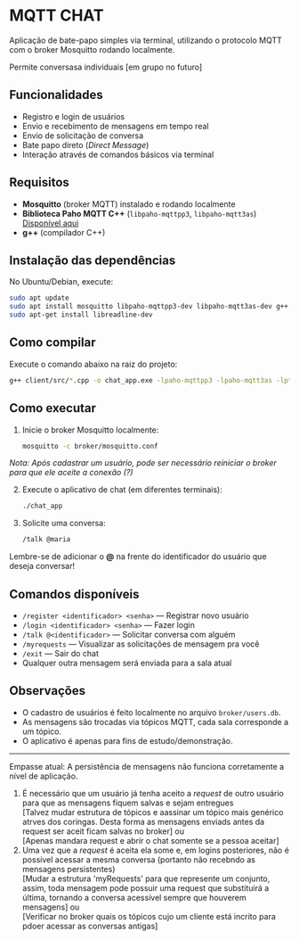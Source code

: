
# MQTT CHAT

Aplicação de bate-papo simples via terminal, utilizando o protocolo MQTT com o broker Mosquitto rodando localmente. 

Permite conversasa individuais [em grupo no futuro]

## Funcionalidades

- Registro e login de usuários
- Envio e recebimento de mensagens em tempo real
- Envio de solicitação de conversa
- Bate papo direto (*Direct Message*)
- Interação através de comandos básicos via terminal

## Requisitos

- **Mosquitto** (broker MQTT) instalado e rodando localmente
- **Biblioteca Paho MQTT C++** (`libpaho-mqttpp3`, `libpaho-mqtt3as`) [Disponível aqui](https://github.com/eclipse-paho/paho.mqtt.cpp)
- **g++** (compilador C++)

## Instalação das dependências

No Ubuntu/Debian, execute:

```bash
sudo apt update
sudo apt install mosquitto libpaho-mqttpp3-dev libpaho-mqtt3as-dev g++
sudo apt-get install libreadline-dev
```

## Como compilar

Execute o comando abaixo na raiz do projeto:

```bash
g++ client/src/*.cpp -o chat_app.exe -lpaho-mqttpp3 -lpaho-mqtt3as -lpthread -lreadline
```

## Como executar

1. Inicie o broker Mosquitto localmente:
    ```bash
    mosquitto -c broker/mosquitto.conf
    ```

*Nota: Após cadastrar um usuário, pode ser necessário reiniciar o broker para que ele aceite a conexão (?)*

2. Execute o aplicativo de chat (em diferentes terminais):
    ```bash
    ./chat_app
    ```

3. Solicite uma conversa:
    ```bash
    /talk @maria
    ```
Lembre-se de adicionar o **@** na frente do identificador do usuário que deseja conversar!

## Comandos disponíveis

- `/register <identificador> <senha>` — Registrar novo usuário
- `/login <identificador> <senha>` — Fazer login
- `/talk @<identificador>` — Solicitar conversa com alguém
- `/myrequests` — Visualizar as solicitações de mensagem pra você
- `/exit` — Sair do chat
- Qualquer outra mensagem será enviada para a sala atual

## Observações

- O cadastro de usuários é feito localmente no arquivo `broker/users.db`.
- As mensagens são trocadas via tópicos MQTT, cada sala corresponde a um tópico.
- O aplicativo é apenas para fins de estudo/demonstração.

---

Empasse atual: A persistência de mensagens não funciona corretamente a nível de aplicação.

1. É necessário que um usuário já tenha aceito a *request* de outro usuário para que as mensagens fiquem salvas e sejam entregues  
[Talvez mudar  estrutura de tópicos e aassinar um tópico mais genérico atrves dos coringas. Desta forma as mensagens enviads antes da request ser aceit ficam salvas no broker]  ou  
[Apenas mandara request e abrir o chat somente se a pessoa aceitar]
2. Uma vez que a *request* é aceita ela some e, em logins posteriores, não é possível acessar a mesma conversa (portanto não recebndo as mensagens persistentes)  
[Mudar a estrutura 'myRequests' para que represente um conjunto, assim, toda mensagem pode possuir uma request que substituirá a última, tornando a conversa acessível sempre que houverem mensagens] ou  
[Verificar no broker quais os tópicos cujo um cliente está incrito para pdoer acessar as conversas antigas]